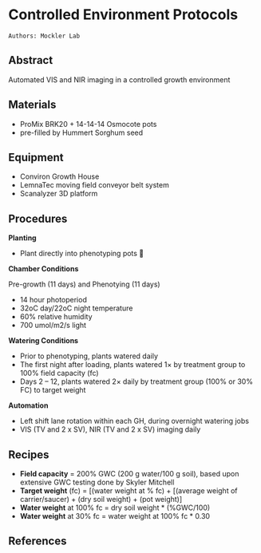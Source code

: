 # Controlled Environment Protocols

```text
Authors: Mockler Lab
```

## Abstract

Automated VIS and NIR imaging in a controlled growth environment

## Materials

* ProMix BRK20 + 14-14-14 Osmocote pots
* pre-filled by Hummert Sorghum seed

## Equipment

* Conviron Growth House
* LemnaTec moving field conveyor belt system 
* Scanalyzer 3D platform

## Procedures

**Planting**

* Plant directly into phenotyping pots 

**Chamber Conditions**

Pre-growth \(11 days\) and Phenotying \(11 days\)

* 14 hour photoperiod
* 32oC day/22oC night temperature
* 60% relative humidity
* 700 umol/m2/s light

**Watering Conditions**

* Prior to phenotyping, plants watered daily
* The first night after loading, plants watered 1× by treatment group to 100% field capacity \(fc\)
* Days 2 – 12, plants watered 2× daily by treatment group \(100% or 30% FC\) to target weight

**Automation**

* Left shift lane rotation within each GH, during overnight watering jobs
* VIS \(TV and 2 x SV\), NIR \(TV and 2 x SV\) imaging daily

## Recipes

* **Field capacity** = 200% GWC \(200 g water/100 g soil\), based upon extensive GWC testing done by Skyler Mitchell
* **Target weight** \(fc\) = \[\(water weight at % fc\) + \[\(average weight of carrier/saucer\) + \(dry soil weight\) + \(pot weight\)\]
* **Water weight** at 100% fc = dry soil weight \* \(%GWC/100\)
* **Water weight** at 30% fc = water weight at 100% fc \* 0.30

## References

